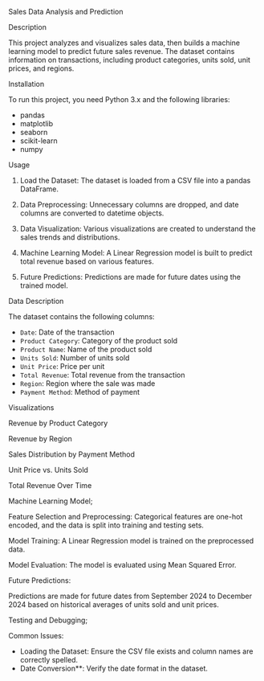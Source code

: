 
Sales Data Analysis and Prediction

 Description

This project analyzes and visualizes sales data, then builds a machine learning model to predict future sales revenue. The dataset contains information on transactions, including product categories, units sold, unit prices, and regions.

 Installation

To run this project, you need Python 3.x and the following libraries:
- pandas
- matplotlib
- seaborn
- scikit-learn
- numpy


 Usage

1. Load the Dataset:
   The dataset is loaded from a CSV file into a pandas DataFrame.
  

2. Data Preprocessing:
   Unnecessary columns are dropped, and date columns are converted to datetime objects.


3. Data Visualization:
   Various visualizations are created to understand the sales trends and distributions.
   

4. Machine Learning Model:
   A Linear Regression model is built to predict total revenue based on various features.
   

5. Future Predictions:
   Predictions are made for future dates using the trained model.
   

 Data Description

The dataset contains the following columns:
- `Date`: Date of the transaction
- `Product Category`: Category of the product sold
- `Product Name`: Name of the product sold
- `Units Sold`: Number of units sold
- `Unit Price`: Price per unit
- `Total Revenue`: Total revenue from the transaction
- `Region`: Region where the sale was made
- `Payment Method`: Method of payment

 Visualizations

 Revenue by Product Category


 Revenue by Region


 Sales Distribution by Payment Method


 Unit Price vs. Units Sold


 Total Revenue Over Time

 Machine Learning Model;

Feature Selection and Preprocessing:
Categorical features are one-hot encoded, and the data is split into training and testing sets.

Model Training:
A Linear Regression model is trained on the preprocessed data.

Model Evaluation:
The model is evaluated using Mean Squared Error.

Future Predictions:

Predictions are made for future dates from September 2024 to December 2024 based on historical averages of units sold and unit prices.

 Testing and Debugging;

 Common Issues:
- Loading the Dataset: Ensure the CSV file exists and column names are correctly spelled.
- Date Conversion**: Verify the date format in the dataset.


